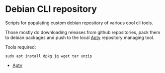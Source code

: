 # Debian CLI repository

Scripts for populating custom debian repository of various cool cli tools.

Those mostly do downloading releases from github repositories,
pack them to debian packages and push to the local [Apty](https://www.aptly.info)
repository managing tool.

Tools required:
```
sudo apt install dpkg jq wget tar unzip
```
* [Apty](https://www.aptly.info)